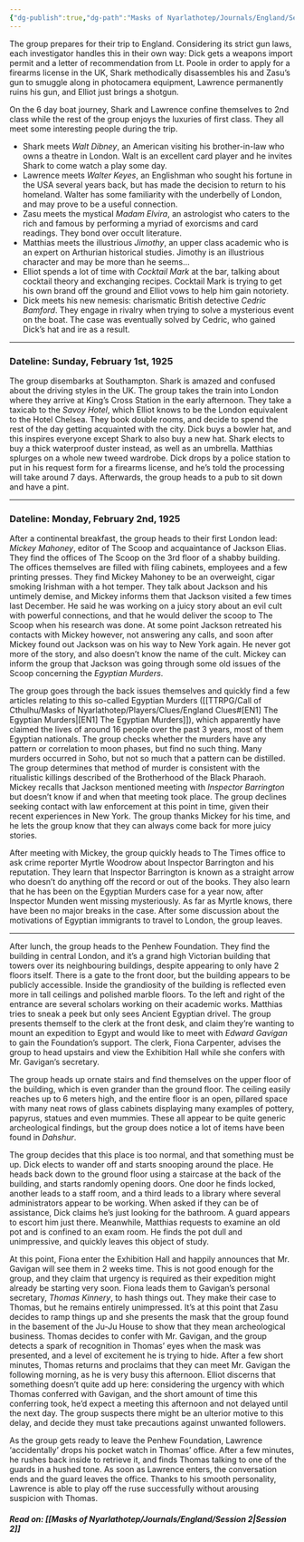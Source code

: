 ```yaml
---
{"dg-publish":true,"dg-path":"Masks of Nyarlathotep/Journals/England/Session 1.md","permalink":"/masks-of-nyarlathotep/journals/england/session-1/","tags":["TTRPG/Games/MoN"]}
---
```


The group prepares for their trip to England. Considering its strict gun laws, each investigator handles this in their own way: Dick gets a weapons import permit and a letter of recommendation from Lt. Poole in order to apply for a firearms license in the UK, Shark methodically disassembles his and Zasu’s gun to smuggle along in photocamera equipment, Lawrence permanently ruins his gun, and Elliot just brings a shotgun.

On the 6 day boat journey, Shark and Lawrence confine themselves to 2nd class while the rest of the group enjoys the luxuries of first class. They all meet some interesting people during the trip.

- Shark meets *Walt Dibney*, an American visiting his brother-in-law who owns a theatre in London. Walt is an excellent card player and he invites Shark to come watch a play some day.
- Lawrence meets *Walter Keyes*, an Englishman who sought his fortune in the USA several years back, but has made the decision to return to his homeland. Walter has some familiarity with the underbelly of London, and may prove to be a useful connection.
- Zasu meets the mystical *Madam Elvira*, an astrologist who caters to the rich and famous by performing a myriad of exorcisms and card readings. They bond over occult literature.
- Matthias meets the illustrious *Jimothy*, an upper class academic who is an expert on Arthurian historical studies. Jimothy is an illustrious character and may be more than he seems…
- Elliot spends a lot of time with *Cocktail Mark* at the bar, talking about cocktail theory and exchanging recipes. Cocktail Mark is trying to get his own brand off the ground and Elliot vows to help him gain notoriety.
- Dick meets his new nemesis: charismatic British detective *Cedric Bamford*. They engage in rivalry when trying to solve a mysterious event on the boat. The case was eventually solved by Cedric, who gained Dick’s hat and ire as a result.

---

### Dateline: Sunday, February 1st, 1925
The group disembarks at Southampton. Shark is amazed and confused about the driving styles in the UK. The group takes the train into London where they arrive at King’s Cross Station in the early afternoon. They take a taxicab to the *Savoy Hotel*, which Elliot knows to be the London equivalent to the Hotel Chelsea. They book double rooms, and decide to spend the rest of the day getting acquainted with the city. Dick buys a bowler hat, and this inspires everyone except Shark to also buy a new hat. Shark elects to buy a thick waterproof duster instead, as well as an umbrella. Matthias splurges on a whole new tweed wardrobe. Dick drops by a police station to put in his request form for a firearms license, and he’s told the processing will take around 7 days. Afterwards, the group heads to a pub to sit down and have a pint.

---

### Dateline: Monday, February 2nd, 1925
After a continental breakfast, the group heads to their first London lead: *Mickey Mahoney*, editor of The Scoop and acquaintance of Jackson Elias. They find the offices of The Scoop on the 3rd floor of a shabby building. The offices themselves are filled with filing cabinets, employees and a few printing presses. They find Mickey Mahoney to be an overweight, cigar smoking Irishman with a hot temper. They talk about Jackson and his untimely demise, and Mickey informs them that Jackson visited a few times last December. He said he was working on a juicy story about an evil cult with powerful connections, and that he would deliver the scoop to The Scoop when his research was done. At some point Jackson retreated his contacts with Mickey however, not answering any calls, and soon after Mickey found out Jackson was on his way to New York again. He never got more of the story, and also doesn’t know the name of the cult. Mickey can inform the group that Jackson was going through some old issues of the Scoop concerning the *Egyptian Murders*.

The group goes through the back issues themselves and quickly find a few articles relating to this so-called Egyptian Murders ([[TTRPG/Call of Cthulhu/Masks of Nyarlathotep/Players/Clues/England Clues#[EN1] The Egyptian Murders\|[EN1] The Egyptian Murders]]), which apparently have claimed the lives of around 16 people over the past 3 years, most of them Egyptian nationals. The group checks whether the murders have any pattern or correlation to moon phases, but find no such thing. Many murders occurred in Soho, but not so much that a pattern can be distilled. The group determines that method of murder is consistent with the ritualistic killings described of the Brotherhood of the Black Pharaoh. Mickey recalls that Jackson mentioned meeting with *Inspector Barrington* but doesn’t know if and when that meeting took place. The group declines seeking contact with law enforcement at this point in time, given their recent experiences in New York. The group thanks Mickey for his time, and he lets the group know that they can always come back for more juicy stories.

After meeting with Mickey, the group quickly heads to The Times office to ask crime reporter Myrtle Woodrow about Inspector Barrington and his reputation. They learn that Inspector Barrington is known as a straight arrow who doesn’t do anything off the record or out of the books. They also learn that he has been on the Egyptian Murders case for a year now, after Inspector Munden went missing mysteriously. As far as Myrtle knows, there have been no major breaks in the case. After some discussion about the motivations of Egyptian immigrants to travel to London, the group leaves.

---

After lunch, the group heads to the Penhew Foundation. They find the building in central London, and it’s a grand high Victorian building that towers over its neighbouring buildings, despite appearing to only have 2 floors itself. There is a gate to the front door, but the building appears to be publicly accessible. Inside the grandiosity of the building is reflected even more in tall ceilings and polished marble floors. To the left and right of the entrance are several scholars working on their academic works. Matthias tries to sneak a peek but only sees Ancient Egyptian drivel. The group presents themself to the clerk at the front desk, and claim they’re wanting to mount an expedition to Egypt and would like to meet with *Edward Gavigan* to gain the Foundation’s support. The clerk, Fiona Carpenter, advises the group to head upstairs and view the Exhibition Hall while she confers with Mr. Gavigan’s secretary.

The group heads up ornate stairs and find themselves on the upper floor of the building, which is even grander than the ground floor. The ceiling easily reaches up to 6 meters high, and the entire floor is an open, pillared space with many neat rows of glass cabinets displaying many examples of pottery, papyrus, statues and even mummies. These all appear to be quite generic archeological findings, but the group does notice a lot of items have been found in *Dahshur*.

The group decides that this place is too normal, and that something must be up. Dick elects to wander off and starts snooping around the place. He heads back down to the ground floor using a staircase at the back of the building, and starts randomly opening doors. One door he finds locked, another leads to a staff room, and a third leads to a library where several administrators appear to be working. When asked if they can be of assistance, Dick claims he’s just looking for the bathroom. A guard appears to escort him just there. Meanwhile, Matthias requests to examine an old pot and is confined to an exam room. He finds the pot dull and unimpressive, and quickly leaves this object of study.

At this point, Fiona enter the Exhibition Hall and happily announces that Mr. Gavigan will see them in 2 weeks time. This is not good enough for the group, and they claim that urgency is required as their expedition might already be starting very soon. Fiona leads them to Gavigan’s personal secretary, *Thomas Kinnery*, to hash things out. They make their case to Thomas, but he remains entirely unimpressed. It’s at this point that Zasu decides to ramp things up and she presents the mask that the group found in the basement of the Ju-Ju House to show that they mean archeological business. Thomas decides to confer with Mr. Gavigan, and the group detects a spark of recognition in Thomas’ eyes when the mask was presented, and a level of excitement he is trying to hide. After a few short minutes, Thomas returns and proclaims that they can meet Mr. Gavigan the following morning, as he is very busy this afternoon. Elliot discerns that something doesn’t quite add up here: considering the urgency with which Thomas conferred with Gavigan, and the short amount of time this conferring took, he’d expect a meeting this afternoon and not delayed until the next day. The group suspects there might be an ulterior motive to this delay, and decide they must take precautions against unwanted followers.

As the group gets ready to leave the Penhew Foundation, Lawrence ‘accidentally’ drops his pocket watch in Thomas’ office. After a few minutes, he rushes back inside to retrieve it, and finds Thomas talking to one of the guards in a hushed tone. As soon as Lawrence enters, the conversation ends and the guard leaves the office. Thanks to his smooth personality, Lawrence is able to play off the ruse successfully without arousing suspicion with Thomas.

##### Read on: [[Masks of Nyarlathotep/Journals/England/Session 2\|Session 2]]